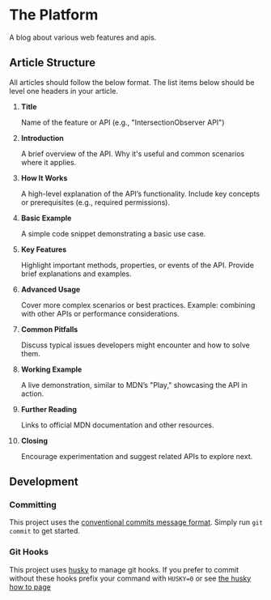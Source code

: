# The Platform

A blog about various web features and apis.

## Article Structure

All articles should follow the below format. The list items below should be
level one headers in your article.

1. **Title**

   Name of the feature or API (e.g., "IntersectionObserver API")

2. **Introduction**

   A brief overview of the API. Why it's useful and common scenarios where it
   applies.

3. **How It Works**

   A high-level explanation of the API’s functionality. Include key concepts or
   prerequisites (e.g., required permissions).

4. **Basic Example**

   A simple code snippet demonstrating a basic use case.

5. **Key Features**

   Highlight important methods, properties, or events of the API. Provide brief
   explanations and examples.

6. **Advanced Usage**

   Cover more complex scenarios or best practices. Example: combining with other
   APIs or performance considerations.

7. **Common Pitfalls**

   Discuss typical issues developers might encounter and how to solve them.

8. **Working Example**

   A live demonstration, similar to MDN’s "Play," showcasing the API in action.

9. **Further Reading**

   Links to official MDN documentation and other resources.

10. **Closing**

    Encourage experimentation and suggest related APIs to explore next.

## Development

### Committing

This project uses the
[conventional commits message format](https://www.conventionalcommits.org/en/v1.0.0/#summary).
Simply run `git commit` to get started.

### Git Hooks

This project uses [husky](https://typicode.github.io/husky) to manage git hooks.
If you prefer to commit without these hooks prefix your command with `HUSKY=0`
or see
[the husky how to page](https://typicode.github.io/husky/how-to.html#skipping-git-hooks)

